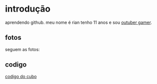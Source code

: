 # introdução
aprendendo github.
meu nome é rian tenho 11 anos e sou [outuber gamer](https://www.youtube.com/channel/UC17rGqWCWZCaYqCSdwNYZeQ?view_as=subscriber).
## fotos 
seguem as fotos:

## codigo
[codigo do cubo](https://makecode.microbit.org/_ERJF1tU7gd7P)
